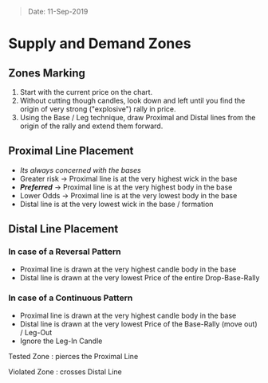 > Date: 11-Sep-2019
# Supply and Demand Zones

## Zones Marking
1. Start with the current price on the chart.
2. Without cutting though candles, look down and left until you find the origin of very strong ("explosive") rally in price.
3. Using the Base / Leg technique, draw Proximal and Distal lines from the origin of the rally and extend them forward.

## Proximal Line Placement
- *Its always concerned with the bases*
- Greater risk -> Proximal line is at the very highest wick in the base
- ***Preferred*** -> Proximal line is at the very highest body in the base
- Lower Odds -> Proximal line is at the very lowest body in the base
- Distal line is at the very lowest wick in the base / formation

## Distal Line Placement

### In case of a Reversal Pattern
- Proximal line is drawn at the very highest candle body in the base
- Distal line is drawn at the very lowest Price of the entire Drop-Base-Rally

### In case of a Continuous Pattern
- Proximal line is drawn at the very highest candle body in the base
- Distal line is drawn at the very lowest Price of the Base-Rally (move out) / Leg-Out
- Ignore the Leg-In Candle

Tested Zone
: pierces the Proximal Line

Violated Zone
: crosses Distal Line


<!--stackedit_data:
eyJoaXN0b3J5IjpbMTgxOTQ2Mjk2M119
-->